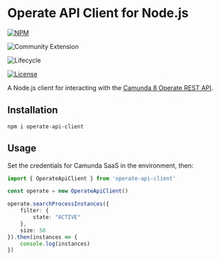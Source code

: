 # Operate API Client for Node.js

 [![NPM](https://nodei.co/npm/operate-api-client.png)](https://npmjs.org/package/operate-api-client) 

![Community Extension](https://img.shields.io/badge/Community%20Extension-An%20open%20source%20community%20maintained%20project-FF4700)

![Lifecycle](https://img.shields.io/badge/Lifecycle-Stable-brightgreen)

[![License](https://img.shields.io/badge/License-Apache%202.0-blue.svg)](https://opensource.org/licenses/Apache-2.0)

A Node.js client for interacting with the [Camunda 8 Operate REST API](https://docs.camunda.io/docs/apis-clients/operate-api/).

## Installation

```
npm i operate-api-client
```

## Usage

Set the credentials for Camunda SaaS in the environment, then:

```typescript
import { OperateApiClient } from 'operate-api-client'

const operate = new OperateApiClient()

operate.searchProcessInstances({
    filter: {
        state: "ACTIVE"
    },
    size: 50
}).then(instances => {
    console.log(instances)
})
```


